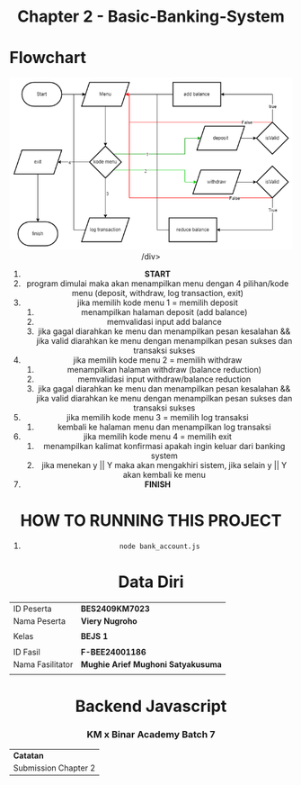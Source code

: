 <h1 align="center">
  Chapter 2 - Basic-Banking-System
</h1>

# Flowchart
<div id='image' align='center'>
<img src='./assets/flowchart-ch2-bejs.png' alt='flowchart' title='flowchart banking_system - Viery Nugroho'>
/div>

1. **START**
2. program dimulai maka akan menampilkan menu dengan 4 pilihan/kode menu (deposit, withdraw, log transaction, exit)
3. jika memilih kode menu 1 = memilih deposit
   1. menampilkan halaman deposit (add balance)
   2. memvalidasi input add balance
   3. jika gagal diarahkan ke menu dan menampilkan pesan kesalahan && jika valid diarahkan ke menu dengan menampilkan pesan sukses dan transaksi sukses
4. jika memilih kode menu 2 = memilih withdraw
   1. menampilkan halaman withdraw (balance reduction)
   2. memvalidasi input withdraw/balance reduction
   3. jika gagal diarahkan ke menu dan menampilkan pesan kesalahan && jika valid diarahkan ke menu dengan menampilkan pesan sukses dan transaksi sukses
5. jika memilih kode menu 3 = memilih log transaksi
   1. kembali ke halaman menu dan menampilkan log transaksi
6. jika memilih kode menu 4 = memilih exit
   1. menampilkan kalimat konfirmasi apakah ingin keluar dari banking system
   2. jika menekan y || Y maka akan mengakhiri sistem, jika selain y || Y akan kembali ke menu
7. **FINISH**


# HOW TO RUNNING THIS PROJECT

1. ` node bank_account.js`

# Data Diri

|                  |                                      |
| ---------------- | ------------------------------------ |
| ID Peserta       | **BES2409KM7023**                    |
| Nama Peserta     | **Viery Nugroho**                    |
|                  |                                      |
| Kelas            | **BEJS 1**                           |
|                  |                                      |
| ID Fasil         | **F-BEE24001186**                    |
| Nama Fasilitator | **Mughie Arief Mughoni Satyakusuma** |
|                  |                                      |

# Backend Javascript

### KM x Binar Academy Batch 7

|                      |
| -------------------- |
| **Catatan**          |
| Submission Chapter 2 |
